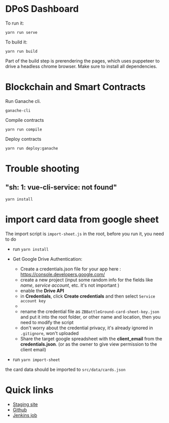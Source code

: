 # DPoS Dashboard

To run it:

```
yarn run serve
```

To build it:

```
yarn run build
```

Part of the build step is prerendering the pages, which uses puppeteer to drive a headless chrome browser. Make sure to install all dependencies.

# Blockchain and Smart Contracts

Run Ganache cli.

```
ganache-cli
```

Compile contracts
```
yarn run compile
```

Deploy contracts
```
yarn run deploy:ganache
```


# Trouble shooting

## "sh: 1: vue-cli-service: not found"

```
yarn install

```


# import card data from google sheet
The import script is `import-sheet.js` in the root, before you run it, you need to do
- run `yarn install`
- Get Google Drive Authentication:

    -  Create a credentials.json file for your app here : https://console.developers.google.com/
    - create a new project (input some random info for the fields like *name*, *service account*, etc. it's not important )
    - enable the __Drive API__
    - in __Credentials__, click __Create credentials__  and then select `Service account key`
    -
    - rename the credential file as `ZBBattleGround-card-sheet-key.json` and put it into the root folder,  or other name and location, then you need to modify the script
    - don't worry about the credential privacy, it's already ignored in `.gitignore`, won't uploaded
    - Share the target google spreadsheet with the __client_email__ from the __credentials.json__. (or as the owner to give view permission to the client email)
- run `yarn import-sheet`

the card data should be imported to `src/data/cards.json`


# Quick links

* [Staging site](https://stage.loom.games/battleground-marketplace/)
* [Github](https://github.com/loomnetwork/ops/issues/204)
* [Jenkins job](https://ci.kanwisher.com/job/loom.games-battleground-market-staging/)

